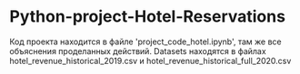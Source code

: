 # Python-project-Hotel-Reservations
Код проекта находится в файле 'project_code_hotel.ipynb', там же все объяснения проделанных действий.
Datasets находятся в файлах hotel_revenue_historical_2019.csv и hotel_revenue_historical_full_2020.csv
